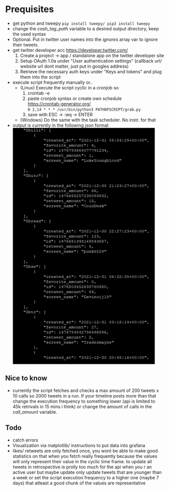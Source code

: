 # Prequisites
- get python and tweepy
`pip install tweepy/ pip3 install tweepy`
- change the *cash_tag_path* variable to a desired output directory, keep the used syntax
- Optional. Put in twitter user names into the *ignores* array var to ignore their tweets.
- get twitter developer acc 
https://developer.twitter.com/
    1. Create a project -> app / standalone app on the twitter developer site
    2. Setup OAuth 1.0a under "User authentication settings" (callback url/ website url dont matter, just put in googles address)
    3. Retrieve the necessary auth keys under "Keys and tokens" and plug them into the script
- execute script frequently manually or.. 
    - (Linux) Execute the script cyclic in a cronjob so
        1. crontab -e
        2. paste cronjob syntax or create own schedule  
        https://crontab-generator.org/  
        `0 2,14 * * * /usr/bin/python3 PATHOFSCRIPT/grab.py`
        3. save with ESC -> :wq -> ENTER
    - (Windows) Do the same with the task scheduler. No instr. for that
- output is currently in the following json format  
![](./imgs/output.png)

## Nice to know
- currently the script fetches and checks a max amount of 200 tweets x 10 calls so 2000 tweets in a run. If your timeline
posts more than that change the execution frequency to something lower (api is limited to 45k retrivals in 15 mins i think) or change the amount of calls in the *call_amount* variable. 

## Todo
- catch errors
- Visualization via matplotlib/ instructions to put data into grafana
- likes/ retweets are only fetched once, you wont be able to make good statistics on that when you fetch really frequently because the values
will only represent their value in the cyclic time frame. to update all tweets in retrospective is prolly too much for the api when you r an active user
but maybe update only update tweets that are younger than a week or set the script execution frequency to a higher one (maybe 7 days) that atleast a good chunk
of the values are representative 